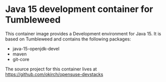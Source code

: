 
# Java 15 development container for Tumbleweed

This container image provides a Development environment for Java 15.
It is based on Tumbleweed and contains the following packages:

- java-15-openjdk-devel
- maven
- git-core



The source project for this container lives at
https://github.com/okirch/opensuse-devstacks

